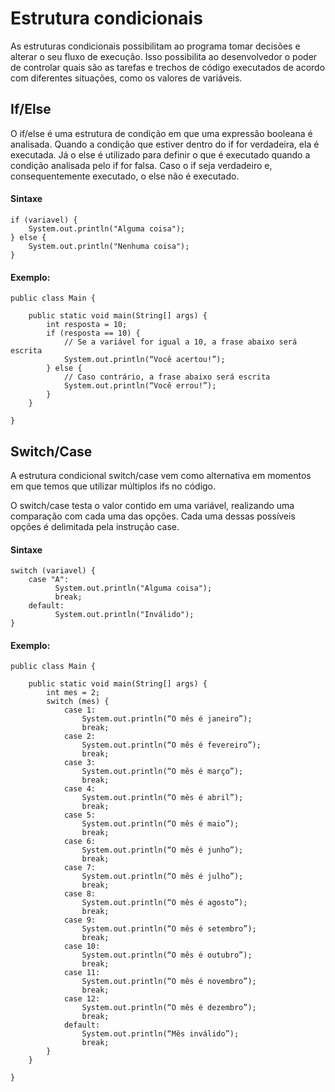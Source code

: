 <h1>Estrutura condicionais</h1>
<p>As estruturas condicionais possibilitam ao programa tomar decisões e alterar o seu fluxo de execução. Isso possibilita ao desenvolvedor o poder de controlar quais são as tarefas e trechos de código executados de acordo com diferentes situações, como os valores de variáveis.</p>

<h2>If/Else</h2>

<p>O if/else é uma estrutura de condição em que uma expressão booleana é analisada. Quando a condição que estiver dentro do if for verdadeira, ela é executada. Já o else é utilizado para definir o que é executado quando a condição analisada pelo if for falsa. Caso o if seja verdadeiro e, consequentemente executado, o else não é executado.</p>

<h4>Sintaxe</h4>

~~~
if (variavel) {
    System.out.println("Alguma coisa");
} else {
    System.out.println("Nenhuma coisa");
}
~~~

<h4>Exemplo:</h4>

~~~
public class Main {
	
    public static void main(String[] args) {
        int resposta = 10;
        if (resposta == 10) {
            // Se a variável for igual a 10, a frase abaixo será escrita
            System.out.println(“Você acertou!”);
        } else {
            // Caso contrário, a frase abaixo será escrita
            System.out.println(“Você errou!”);
        }
    }
	
}
~~~

<h2>Switch/Case</h2> 
<p>A estrutura condicional switch/case vem como alternativa em momentos em que temos que utilizar múltiplos ifs no código. </p>
<p>O switch/case testa o valor contido em uma variável, realizando uma comparação com cada uma das opções. Cada uma dessas possíveis opções é delimitada pela instrução case.</p>

<h4>Sintaxe</h4>

~~~
switch (variavel) {
    case "A": 
          System.out.println("Alguma coisa");
          break;
    default:
          System.out.println("Inválido");
}
~~~

<h4>Exemplo:</h4>

~~~
public class Main {
	
    public static void main(String[] args) {
        int mes = 2;
        switch (mes) {
            case 1:
                System.out.println(“O mês é janeiro”);
                break;
            case 2:
                System.out.println(“O mês é fevereiro”);
                break;
            case 3:
                System.out.println(“O mês é março”);
                break;
            case 4:
                System.out.println(“O mês é abril”);
                break;
            case 5:
                System.out.println(“O mês é maio”);
                break;
            case 6:
                System.out.println(“O mês é junho”);
                break;
            case 7:
                System.out.println(“O mês é julho”);
                break;
            case 8:
                System.out.println(“O mês é agosto”);
                break;
            case 9:
                System.out.println(“O mês é setembro”);
                break;
            case 10:
                System.out.println(“O mês é outubro”);
                break;
            case 11:
                System.out.println(“O mês é novembro”);
                break;
            case 12:
                System.out.println(“O mês é dezembro”);
                break;
            default:
                System.out.println(“Mês inválido”);
                break;
        }
    }
	
}
~~~